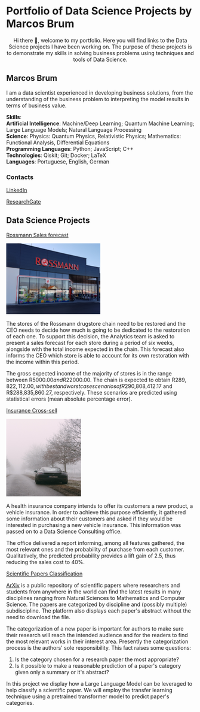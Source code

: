 # Portfolio of Data Science Projects by Marcos Brum

<p align=center>
Hi there 👋, welcome to my portfolio. Here you will find links to the Data Science projects I have been working on. The purpose of these projects is to demonstrate my skills in solving business problems using techniques and tools of Data Science.
</p>

## Marcos Brum

I am a data scientist experienced in developing business solutions, from the understanding of the business problem to interpreting the model results in terms of business value.

<b>Skills</b>:</br>
<b>Artificial Intelligence</b>: Machine/Deep Learning; Quantum Machine Learning; Large Language Models; Natural Language Processing</br>
<b>Science</b>: Physics: Quantum Physics, Relativistic Physics; Mathematics: Functional Analysis, Differential Equations</br>
<b>Programming Languages</b>: Python; JavaScript; C++</br>
<b>Technologies</b>: Qiskit; Git; Docker; LaTeX</br>
<b>Languages</b>: Portuguese, English, German</br>

### Contacts

[LinkedIn](https://www.linkedin.com/in/brum-marcos/)

[ResearchGate](https://www.researchgate.net/profile/Marcos-Brum)



## Data Science Projects


[Rossmann Sales forecast](https://github.com/MarcosBrum/Rossmann_sales_prediction)

<img src="https://github.com/MarcosBrum/Rossmann_sales_prediction/blob/master/rossmann_drogeriemarkt.jpg" height="189" width="252">

The stores of the Rossmann drugstore chain need to be restored and the CEO needs to decide how much is going to be dedicated to the restoration of each one. To support this decision, the Analytics team is asked to present a sales forecast for each store during a period of six weeks, alongside with the total income expected in the chain. This forecast also informs the CEO which store is able to account for its own restoration with the income within this period.

The gross expected income of the majority of stores is in the range between R$5000.00 and R$22000.00. The chain is expected to obtain R$289,822,112.00, with best and worst case scenarios of R$290,808,412.17 and R$288,835,860.27, respectively. These scenarios are predicted using statistical errors (mean absolute percentage error).


[Insurance Cross-sell](https://github.com/MarcosBrum/health_insurance_cross_sell)

<img src="https://github.com/MarcosBrum/health_insurance_cross_sell/blob/pa004_marcos_brum/images/car_insurance.jpg" height="207" width="200">

A health insurance company intends to offer its customers a new product, a vehicle insurance. In order to achieve this purpose efficiently, it gathered some information about their customers and asked if they would be interested in purchasing a new vehicle insurance. This information was passed on to a Data Science Consulting office.

The office delivered a report informing, among all features gathered, the most relevant ones and the probability of purchase from each customer. Qualitatively, the predicted probability provides a lift gain of 2.5, thus reducing the sales cost to 40\%.


[Scientific Papers Classification](https://github.com/MarcosBrum/scientific_paper_classification)

<a href="https://arxiv.org/">ArXiv</a> is a public repository of scientific papers where researchers and students from anywhere in the world can find the latest results in many disciplines ranging from Natural Sciences to Mathematics and Computer Science. The papers are categorized by discipline and (possibly multiple) subdiscipline. The platform also displays each paper's abstract without the need to download the file.

The categorization of a new paper is important for authors to make sure their research will reach the intended audience and for the readers to find the most relevant works in their interest area. Presently the categorization process is the authors' sole responsibility. This fact raises some questions:
<ol>
    <li>Is the category chosen for a research paper the most appropriate?</li>
    <li>Is it possible to make a reasonable prediction of a paper's category given only a summary or it's abstract?</li>
</ol>

In this project we display how a Large Language Model can be leveraged to help classify a scientific paper. We will employ the transfer learning technique using a pretrained transformer model to predict paper's categories.

<!--
**MarcosBrum/MarcosBrum** is a ✨ _special_ ✨ repository because its `README.md` (this file) appears on your GitHub profile.

Here are some ideas to get you started:

- 🔭 I’m currently working on ...
- 🌱 I’m currently learning ...
- 👯 I’m looking to collaborate on ...
- 🤔 I’m looking for help with ...
- 💬 Ask me about ...
- 📫 How to reach me: ...
- 😄 Pronouns: ...
- ⚡ Fun fact: ...
-->

